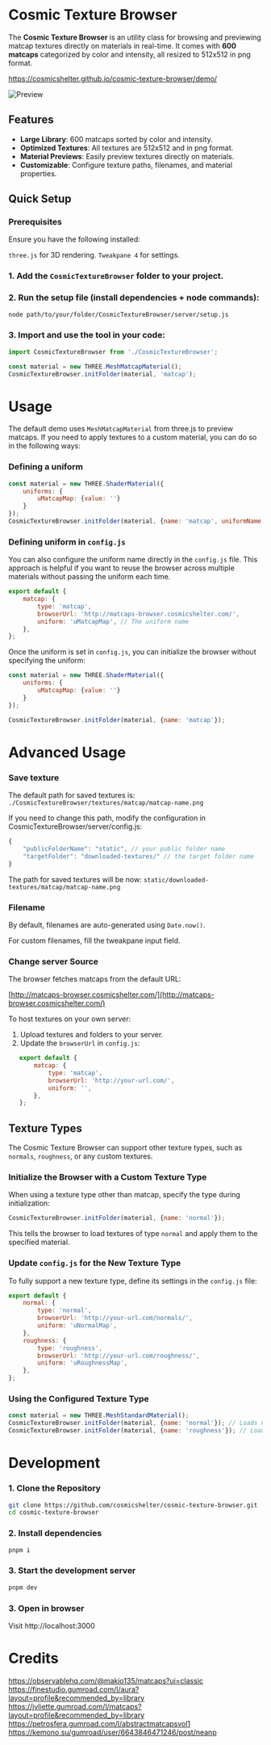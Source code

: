 # Cosmic Texture Browser

The **Cosmic Texture Browser** is an utility class for browsing and previewing matcap textures directly on materials in real-time. It comes with **600 matcaps** categorized by color and intensity, all resized to 512x512 in png format.

https://cosmicshelter.github.io/cosmic-texture-browser/demo/

![Preview](https://github.com/cosmicshelter/cosmic-texture-browser/blob/main/public/preview.gif)

## Features

- **Large Library**: 600 matcaps sorted by color and intensity.
- **Optimized Textures**: All textures are 512x512 and in png format.
- **Material Previews**: Easily preview textures directly on materials.
- **Customizable**: Configure texture paths, filenames, and material properties.

## Quick Setup

### Prerequisites
Ensure you have the following installed:

`three.js` for 3D rendering.
`Tweakpane 4` for settings.

### 1. Add the `CosmicTextureBrowser` folder to your project.
### 2. Run the setup file (install dependencies + node commands):
```bash
node path/to/your/folder/CosmicTextureBrowser/server/setup.js
```
### 3. Import and use the tool in your code:
```js
import CosmicTextureBrowser from './CosmicTextureBrowser';

const material = new THREE.MeshMatcapMaterial();
CosmicTextureBrowser.initFolder(material, 'matcap');
```

# Usage

The default demo uses `MeshMatcapMaterial` from three.js to preview matcaps. If you need to apply textures to a custom material, you can do so in the following ways:

### Defining a uniform

```js
const material = new THREE.ShaderMaterial({
    uniforms: {
        uMatcapMap: {value: ''}
    }
});
CosmicTextureBrowser.initFolder(material, {name: 'matcap', uniformName: 'uMatcapMap'});
```

### Defining uniform in `config.js`

You can also configure the uniform name directly in the `config.js` file. This approach is helpful if you want to reuse the browser across multiple materials without passing the uniform each time.

```js
export default {
    matcap: {
        type: 'matcap',
        browserUrl: 'http://matcaps-browser.cosmicshelter.com/',
        uniform: 'uMatcapMap', // The uniform name
    },
};
```

Once the uniform is set in `config.js`, you can initialize the browser without specifying the uniform:
```js
const material = new THREE.ShaderMaterial({
    uniforms: {
        uMatcapMap: {value: ''}
    }
});

CosmicTextureBrowser.initFolder(material, {name: 'matcap'});
```

# Advanced Usage

### Save texture

The default path for saved textures is:
`./CosmicTextureBrowser/textures/matcap/matcap-name.png`

If you need to change this path, modify the configuration in CosmicTextureBrowser/server/config.js:
```js
{
    "publicFolderName": "static", // your public folder name
    "targetFolder": "downloaded-textures/" // the target folder name
}
```
The path for saved textures will be now:
`static/downloaded-textures/matcap/matcap-name.png`

### Filename

By default, filenames are auto-generated using `Date.now()`. 

For custom filenames, fill the tweakpane input field.

### Change server Source

The browser fetches matcaps from the default URL:

[http://matcaps-browser.cosmicshelter.com/](http://matcaps-browser.cosmicshelter.com/)

To host textures on your own server:
1. Upload textures and folders to your server.
2. Update the `browserUrl` in `config.js`:

```js
   export default {
       matcap: {
           type: 'matcap',
           browserUrl: 'http://your-url.com/',
           uniform: '',
       },
   };
```

## Texture Types

The Cosmic Texture Browser can support other texture types, such as `normals`, `roughness`, or any custom textures.

### Initialize the Browser with a Custom Texture Type

When using a texture type other than matcap, specify the type during initialization:

```js
CosmicTextureBrowser.initFolder(material, {name: 'normal'});
```

This tells the browser to load textures of type `normal` and apply them to the specified material.


### Update `config.js` for the New Texture Type

To fully support a new texture type, define its settings in the `config.js` file:
```js
export default {
    normal: {
        type: 'normal',
        browserUrl: 'http://your-url.com/normals/',
        uniform: 'uNormalMap',
    },
    roughness: {
        type: 'roughness',
        browserUrl: 'http://your-url.com/roughness/',
        uniform: 'uRoughnessMap',
    },
};
```

### Using the Configured Texture Type

```js
const material = new THREE.MeshStandardMaterial();
CosmicTextureBrowser.initFolder(material, {name: 'normal'}); // Loads normal maps
CosmicTextureBrowser.initFolder(material, {name: 'roughness'}); // Loads roughness maps
```

# Development

### 1. Clone the Repository

```bash
git clone https://github.com/cosmicshelter/cosmic-texture-browser.git
cd cosmic-texture-browser
```

### 2. Install dependencies

```bash
pnpm i
```

### 3. Start the development server

```bash
pnpm dev
```
### 3. Open in browser

Visit http://localhost:3000


# Credits
https://observablehq.com/@makio135/matcaps?ui=classic
https://finestudio.gumroad.com/l/aura?layout=profile&recommended_by=library
https://jvliette.gumroad.com/l/matcaps?layout=profile&recommended_by=library
https://petrosfera.gumroad.com/l/abstractmatcapsvol1
https://kemono.su/gumroad/user/6643846471246/post/neanp
